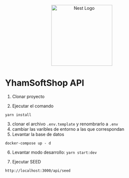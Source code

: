 <p align="center">
  <a href="http://nestjs.com/" target="blank"><img src="https://nestjs.com/img/logo-small.svg" width="200" alt="Nest Logo" /></a>
</p>

# YhamSoftShop API 

1. Clonar proyecto 

2. Ejecutar el comando 
```
yarn install
```
3. clonar el archivo ```.env.template``` y renombrarlo a ```.env```
4. cambiar las varibles de entorno a las que correspondan
5. Levantar la base de datos

```
docker-compose up - d
```
6. Levantar modo desarrollo: ```yarn start:dev```

7. Ejecutar SEED
```
http://localhost:3000/api/seed
```
